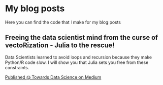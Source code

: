 # My blog posts

Here you can find the code that I make for my blog posts

## Freeing the data scientist mind from the curse of vectoRization - Julia to the rescue!

Data Scientists learned to avoid loops and recursion because they make Python/R code slow. I will show you that Julia sets you free from these constraints.

[Published @ Towards Data Science on Medium](
https://towardsdatascience.com/freeing-the-data-scientist-mind-from-the-curse-of-vectorization-11634c370107?source=friends_link&sk=e7b0086f3678261cb64b6dbb43744613)
